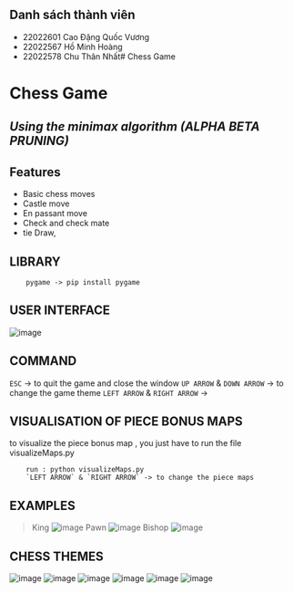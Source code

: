 ## Danh sách thành viên
- 22022601 Cao Đặng Quốc Vương
- 22022567 Hồ Minh Hoàng
- 22022578 Chu Thân Nhất# Chess Game

# Chess Game

## _Using the minimax algorithm (ALPHA BETA PRUNING)_ 

## Features

- Basic chess moves
- Castle move
- En passant move
- Check and check mate
- tie Draw,

## LIBRARY
```
    pygame -> pip install pygame
```

## USER INTERFACE
![image](https://github.com/vuong1304/Chess/assets/162092580/95e64dd8-1bc3-4fb6-81e0-5a7b273af688)


## COMMAND

`ESC` -> to quit the game and close the window
`UP ARROW` & `DOWN ARROW` -> to change the game theme
`LEFT ARROW` & `RIGHT ARROW` ->

## VISUALISATION OF PIECE BONUS MAPS

to visualize the piece bonus map , you just have to run the file visualizeMaps.py
```
    run : python visualizeMaps.py
    `LEFT ARROW` & `RIGHT ARROW` -> to change the piece maps
```


## EXAMPLES
>King
![image](https://github.com/vuong1304/Chess/assets/162092580/c00bcdd4-c5a1-43a0-acf3-06b2df0ed97b)
>Pawn
![image](https://github.com/vuong1304/Chess/assets/162092580/9c6d34b6-cc74-4c8c-81d9-7dd26cae653b)
>Bishop
![image](https://github.com/vuong1304/Chess/assets/162092580/101a1892-24bf-4bb6-82ea-0b2e47f7a917)


## CHESS THEMES
![image](https://github.com/vuong1304/Chess/assets/162092580/09592d67-d284-42b2-aefa-a90233fc5326)
![image](https://github.com/vuong1304/Chess/assets/162092580/077c91f4-d2a4-46a2-83cb-452d40669c01)
![image](https://github.com/vuong1304/Chess/assets/162092580/035b326e-1bed-466b-bc52-24d5f144c6b2)
![image](https://github.com/vuong1304/Chess/assets/162092580/c12e294d-ab0e-4748-a6c3-27aa8cb0a163)
![image](https://github.com/vuong1304/Chess/assets/162092580/a1a1a258-8563-42cc-930c-52c865dc1e77)
![image](https://github.com/vuong1304/Chess/assets/162092580/98bf68a4-4268-46a8-af04-1b0173fe7ed8)





